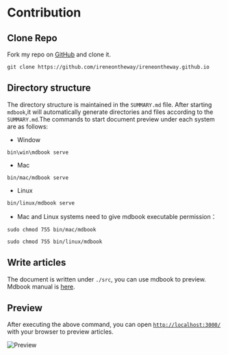 # Contribution

## Clone Repo

Fork my repo on [GitHub](https://github.com/ireneontheway/ireneontheway.github.io) and clone it.

```
git clone https://github.com/ireneontheway/ireneontheway.github.io 
```

## Directory structure

The directory structure is maintained in the `SUMMARY.md` file.
After starting `mdbook`,it will automatically generate directories 
and files according to the `SUMMARY.md`.The commands to start document 
preview under each system are as follows:

- Window

```
bin\win\mdbook serve
```

- Mac

```
bin/mac/mdbook serve
```

- Linux 

```
bin/linux/mdbook serve
```

-  Mac and Linux systems need to give mdbook executable permission：
 
```
sudo chmod 755 bin/mac/mdbook

sudo chmod 755 bin/linux/mdbook
```

## Write articles

The document is written under `./src`, you can use mdbook to preview.
Mdbook manual is [here](https://mdbook.budshome.com).


## Preview

After executing the above command, you can open 
[`http://localhost:3000/`](http://localhost:3000/)
 with your browser to preview articles.

![Preview](../images/preview.png)